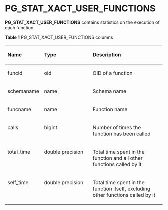 # PG\_STAT\_XACT\_USER\_FUNCTIONS<a name="EN-US_TOPIC_0289900002"></a>

**PG\_STAT\_XACT\_USER\_FUNCTIONS**  contains statistics on the execution of each function.

**Table  1**  PG\_STAT\_XACT\_USER\_FUNCTIONS columns

<a name="en-us_topic_0283137715_en-us_topic_0237122455_en-us_topic_0059777719_t6a88bc1a91e4489a8747b5d55e83155a"></a>
<table><thead align="left"><tr id="en-us_topic_0283137715_en-us_topic_0237122455_en-us_topic_0059777719_rfa0d54109d4044d1b3bcc286f7f0d253"><th class="cellrowborder" valign="top" width="21.9%" id="mcps1.2.4.1.1"><p id="en-us_topic_0283137715_en-us_topic_0237122455_en-us_topic_0059777719_a14063df8677e49e69076a2423e6094bb"><a name="en-us_topic_0283137715_en-us_topic_0237122455_en-us_topic_0059777719_a14063df8677e49e69076a2423e6094bb"></a><a name="en-us_topic_0283137715_en-us_topic_0237122455_en-us_topic_0059777719_a14063df8677e49e69076a2423e6094bb"></a>Name</p>
</th>
<th class="cellrowborder" valign="top" width="31.3%" id="mcps1.2.4.1.2"><p id="en-us_topic_0283137715_en-us_topic_0237122455_en-us_topic_0059777719_abc00cf85dc4c4011855c1d7ba04d781c"><a name="en-us_topic_0283137715_en-us_topic_0237122455_en-us_topic_0059777719_abc00cf85dc4c4011855c1d7ba04d781c"></a><a name="en-us_topic_0283137715_en-us_topic_0237122455_en-us_topic_0059777719_abc00cf85dc4c4011855c1d7ba04d781c"></a>Type</p>
</th>
<th class="cellrowborder" valign="top" width="46.800000000000004%" id="mcps1.2.4.1.3"><p id="en-us_topic_0283137715_en-us_topic_0237122455_en-us_topic_0059777719_ad7b6d4033f0f4cb08171e62dc6c95846"><a name="en-us_topic_0283137715_en-us_topic_0237122455_en-us_topic_0059777719_ad7b6d4033f0f4cb08171e62dc6c95846"></a><a name="en-us_topic_0283137715_en-us_topic_0237122455_en-us_topic_0059777719_ad7b6d4033f0f4cb08171e62dc6c95846"></a>Description</p>
</th>
</tr>
</thead>
<tbody><tr id="en-us_topic_0283137715_en-us_topic_0237122455_en-us_topic_0059777719_r286a9dcba2b14ad08dbc6a8e36aef2a4"><td class="cellrowborder" valign="top" width="21.9%" headers="mcps1.2.4.1.1 "><p id="en-us_topic_0283137715_en-us_topic_0237122455_en-us_topic_0059777719_a63dcb64653114d069b725300ccfa4543"><a name="en-us_topic_0283137715_en-us_topic_0237122455_en-us_topic_0059777719_a63dcb64653114d069b725300ccfa4543"></a><a name="en-us_topic_0283137715_en-us_topic_0237122455_en-us_topic_0059777719_a63dcb64653114d069b725300ccfa4543"></a>funcid</p>
</td>
<td class="cellrowborder" valign="top" width="31.3%" headers="mcps1.2.4.1.2 "><p id="en-us_topic_0283137715_en-us_topic_0237122455_en-us_topic_0059777719_af622d91bd31b4f20918ee8173cf7cf83"><a name="en-us_topic_0283137715_en-us_topic_0237122455_en-us_topic_0059777719_af622d91bd31b4f20918ee8173cf7cf83"></a><a name="en-us_topic_0283137715_en-us_topic_0237122455_en-us_topic_0059777719_af622d91bd31b4f20918ee8173cf7cf83"></a>oid</p>
</td>
<td class="cellrowborder" valign="top" width="46.800000000000004%" headers="mcps1.2.4.1.3 "><p id="en-us_topic_0283137715_en-us_topic_0237122455_en-us_topic_0059777719_a2a6336fa9b0f4771aba3a76034c9ca99"><a name="en-us_topic_0283137715_en-us_topic_0237122455_en-us_topic_0059777719_a2a6336fa9b0f4771aba3a76034c9ca99"></a><a name="en-us_topic_0283137715_en-us_topic_0237122455_en-us_topic_0059777719_a2a6336fa9b0f4771aba3a76034c9ca99"></a>OID of a function</p>
</td>
</tr>
<tr id="en-us_topic_0283137715_en-us_topic_0237122455_en-us_topic_0059777719_r363e898070034e03a09aaf90a531fe99"><td class="cellrowborder" valign="top" width="21.9%" headers="mcps1.2.4.1.1 "><p id="en-us_topic_0283137715_en-us_topic_0237122455_en-us_topic_0059777719_a7e43597241d147e4a5c2bcecc66b0ba0"><a name="en-us_topic_0283137715_en-us_topic_0237122455_en-us_topic_0059777719_a7e43597241d147e4a5c2bcecc66b0ba0"></a><a name="en-us_topic_0283137715_en-us_topic_0237122455_en-us_topic_0059777719_a7e43597241d147e4a5c2bcecc66b0ba0"></a>schemaname</p>
</td>
<td class="cellrowborder" valign="top" width="31.3%" headers="mcps1.2.4.1.2 "><p id="en-us_topic_0283137715_en-us_topic_0237122455_en-us_topic_0059777719_ae8c3c583e55d4c60a10a4054def0e3a8"><a name="en-us_topic_0283137715_en-us_topic_0237122455_en-us_topic_0059777719_ae8c3c583e55d4c60a10a4054def0e3a8"></a><a name="en-us_topic_0283137715_en-us_topic_0237122455_en-us_topic_0059777719_ae8c3c583e55d4c60a10a4054def0e3a8"></a>name</p>
</td>
<td class="cellrowborder" valign="top" width="46.800000000000004%" headers="mcps1.2.4.1.3 "><p id="en-us_topic_0283137715_en-us_topic_0237122455_en-us_topic_0059777719_af6989b7188d94556b1c0cecef923609c"><a name="en-us_topic_0283137715_en-us_topic_0237122455_en-us_topic_0059777719_af6989b7188d94556b1c0cecef923609c"></a><a name="en-us_topic_0283137715_en-us_topic_0237122455_en-us_topic_0059777719_af6989b7188d94556b1c0cecef923609c"></a>Schema name</p>
</td>
</tr>
<tr id="en-us_topic_0283137715_en-us_topic_0237122455_en-us_topic_0059777719_rd79cae91f3e84ffeb7e78c57fea644e4"><td class="cellrowborder" valign="top" width="21.9%" headers="mcps1.2.4.1.1 "><p id="en-us_topic_0283137715_en-us_topic_0237122455_en-us_topic_0059777719_a1b57660cf90f46288b31d14e9484523a"><a name="en-us_topic_0283137715_en-us_topic_0237122455_en-us_topic_0059777719_a1b57660cf90f46288b31d14e9484523a"></a><a name="en-us_topic_0283137715_en-us_topic_0237122455_en-us_topic_0059777719_a1b57660cf90f46288b31d14e9484523a"></a>funcname</p>
</td>
<td class="cellrowborder" valign="top" width="31.3%" headers="mcps1.2.4.1.2 "><p id="en-us_topic_0283137715_en-us_topic_0237122455_en-us_topic_0059777719_a4a891acd7bff4dd3a4f4355073378bfc"><a name="en-us_topic_0283137715_en-us_topic_0237122455_en-us_topic_0059777719_a4a891acd7bff4dd3a4f4355073378bfc"></a><a name="en-us_topic_0283137715_en-us_topic_0237122455_en-us_topic_0059777719_a4a891acd7bff4dd3a4f4355073378bfc"></a>name</p>
</td>
<td class="cellrowborder" valign="top" width="46.800000000000004%" headers="mcps1.2.4.1.3 "><p id="en-us_topic_0283137715_en-us_topic_0237122455_en-us_topic_0059777719_a11bec1439a3249eebbcc49935a386c35"><a name="en-us_topic_0283137715_en-us_topic_0237122455_en-us_topic_0059777719_a11bec1439a3249eebbcc49935a386c35"></a><a name="en-us_topic_0283137715_en-us_topic_0237122455_en-us_topic_0059777719_a11bec1439a3249eebbcc49935a386c35"></a>Function name</p>
</td>
</tr>
<tr id="en-us_topic_0283137715_en-us_topic_0237122455_en-us_topic_0059777719_r2902b1c4d47c483482a0c04de0e3a27a"><td class="cellrowborder" valign="top" width="21.9%" headers="mcps1.2.4.1.1 "><p id="en-us_topic_0283137715_en-us_topic_0237122455_en-us_topic_0059777719_aadb2bd362e6340ec98c77f233fbf17ec"><a name="en-us_topic_0283137715_en-us_topic_0237122455_en-us_topic_0059777719_aadb2bd362e6340ec98c77f233fbf17ec"></a><a name="en-us_topic_0283137715_en-us_topic_0237122455_en-us_topic_0059777719_aadb2bd362e6340ec98c77f233fbf17ec"></a>calls</p>
</td>
<td class="cellrowborder" valign="top" width="31.3%" headers="mcps1.2.4.1.2 "><p id="en-us_topic_0283137715_en-us_topic_0237122455_en-us_topic_0059777719_ae51c3665af824ed7838a1ccaedce2892"><a name="en-us_topic_0283137715_en-us_topic_0237122455_en-us_topic_0059777719_ae51c3665af824ed7838a1ccaedce2892"></a><a name="en-us_topic_0283137715_en-us_topic_0237122455_en-us_topic_0059777719_ae51c3665af824ed7838a1ccaedce2892"></a>bigint</p>
</td>
<td class="cellrowborder" valign="top" width="46.800000000000004%" headers="mcps1.2.4.1.3 "><p id="en-us_topic_0283137715_en-us_topic_0237122455_en-us_topic_0059777719_a435371d0d9464eb6aa0b09854fa57ebb"><a name="en-us_topic_0283137715_en-us_topic_0237122455_en-us_topic_0059777719_a435371d0d9464eb6aa0b09854fa57ebb"></a><a name="en-us_topic_0283137715_en-us_topic_0237122455_en-us_topic_0059777719_a435371d0d9464eb6aa0b09854fa57ebb"></a>Number of times the function has been called</p>
</td>
</tr>
<tr id="en-us_topic_0283137715_en-us_topic_0237122455_en-us_topic_0059777719_rd8bfb4b3db0846f68997116363db87f1"><td class="cellrowborder" valign="top" width="21.9%" headers="mcps1.2.4.1.1 "><p id="en-us_topic_0283137715_en-us_topic_0237122455_en-us_topic_0059777719_a9dc438714d42446f869f1391506f57b3"><a name="en-us_topic_0283137715_en-us_topic_0237122455_en-us_topic_0059777719_a9dc438714d42446f869f1391506f57b3"></a><a name="en-us_topic_0283137715_en-us_topic_0237122455_en-us_topic_0059777719_a9dc438714d42446f869f1391506f57b3"></a>total_time</p>
</td>
<td class="cellrowborder" valign="top" width="31.3%" headers="mcps1.2.4.1.2 "><p id="en-us_topic_0283137715_en-us_topic_0237122455_en-us_topic_0059777719_a02180831ea374ab7b7551accd75e97cd"><a name="en-us_topic_0283137715_en-us_topic_0237122455_en-us_topic_0059777719_a02180831ea374ab7b7551accd75e97cd"></a><a name="en-us_topic_0283137715_en-us_topic_0237122455_en-us_topic_0059777719_a02180831ea374ab7b7551accd75e97cd"></a>double precision</p>
</td>
<td class="cellrowborder" valign="top" width="46.800000000000004%" headers="mcps1.2.4.1.3 "><p id="en-us_topic_0283137715_en-us_topic_0237122455_en-us_topic_0059777719_a8b0c11da46ea450d8f791d81f9a0c144"><a name="en-us_topic_0283137715_en-us_topic_0237122455_en-us_topic_0059777719_a8b0c11da46ea450d8f791d81f9a0c144"></a><a name="en-us_topic_0283137715_en-us_topic_0237122455_en-us_topic_0059777719_a8b0c11da46ea450d8f791d81f9a0c144"></a>Total time spent in the function and all other functions called by it</p>
</td>
</tr>
<tr id="en-us_topic_0283137715_en-us_topic_0237122455_en-us_topic_0059777719_r95a3c00f5f77421e8872891a99797817"><td class="cellrowborder" valign="top" width="21.9%" headers="mcps1.2.4.1.1 "><p id="en-us_topic_0283137715_en-us_topic_0237122455_en-us_topic_0059777719_a969e73a475a744519c44c811d3cfedfd"><a name="en-us_topic_0283137715_en-us_topic_0237122455_en-us_topic_0059777719_a969e73a475a744519c44c811d3cfedfd"></a><a name="en-us_topic_0283137715_en-us_topic_0237122455_en-us_topic_0059777719_a969e73a475a744519c44c811d3cfedfd"></a>self_time</p>
</td>
<td class="cellrowborder" valign="top" width="31.3%" headers="mcps1.2.4.1.2 "><p id="en-us_topic_0283137715_en-us_topic_0237122455_en-us_topic_0059777719_a9d3691b7846b468191277e4d2ceee713"><a name="en-us_topic_0283137715_en-us_topic_0237122455_en-us_topic_0059777719_a9d3691b7846b468191277e4d2ceee713"></a><a name="en-us_topic_0283137715_en-us_topic_0237122455_en-us_topic_0059777719_a9d3691b7846b468191277e4d2ceee713"></a>double precision</p>
</td>
<td class="cellrowborder" valign="top" width="46.800000000000004%" headers="mcps1.2.4.1.3 "><p id="en-us_topic_0283137715_en-us_topic_0237122455_en-us_topic_0059777719_a65babbdb6cc541aa9f3d59b725350174"><a name="en-us_topic_0283137715_en-us_topic_0237122455_en-us_topic_0059777719_a65babbdb6cc541aa9f3d59b725350174"></a><a name="en-us_topic_0283137715_en-us_topic_0237122455_en-us_topic_0059777719_a65babbdb6cc541aa9f3d59b725350174"></a>Total time spent in the function itself, excluding other functions called by it</p>
</td>
</tr>
</tbody>
</table>

